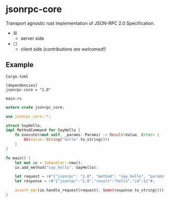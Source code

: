 # jsonrpc-core
Transport agnostic rust implementation of JSON-RPC 2.0 Specification.

- [x] - server side
- [ ] - client side *(contributions are welcomed!)*

## Example

`Cargo.toml`


```
[dependencies]
jsonrpc-core = "1.0"
```

`main.rs`

```rust
extern crate jsonrpc_core;

use jsonrpc_core::*;

struct SayHello;
impl MethodCommand for SayHello {
    fn execute(&mut self, _params: Params) -> Result<Value, Error> {
        Ok(Value::String("hello".to_string()))
    }
}

fn main() {
	let mut io = IoHandler::new();
	io.add_method("say_hello", SayHello);

	let request = r#"{"jsonrpc": "2.0", "method": "say_hello", "params": [42, 23], "id": 1}"#;
	let response = r#"{"jsonrpc":"2.0","result":"hello","id":1}"#;

	assert_eq!(io.handle_request(request), Some(response.to_string()));
}
```
